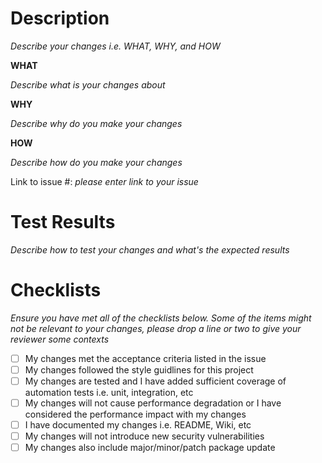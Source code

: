 # Description

_Describe your changes i.e. WHAT, WHY, and HOW_

**WHAT**

_Describe what is your changes about_

**WHY**

_Describe why do you make your changes_

**HOW**

_Describe how do you make your changes_

Link to issue #: _please enter link to your issue_

# Test Results

_Describe how to test your changes and what's the expected results_

# Checklists

_Ensure you have met all of the checklists below. Some of the items might not be relevant to your changes, please drop a line or two to give your reviewer some contexts_

- [ ] My changes met the acceptance criteria listed in the issue
- [ ] My changes followed the style guidlines for this project
- [ ] My changes are tested and I have added sufficient coverage of automation tests i.e. unit, integration, etc
- [ ] My changes will not cause performance degradation or I have considered the performance impact with my changes
- [ ] I have documented my changes i.e. README, Wiki, etc
- [ ] My changes will not introduce new security vulnerabilities
- [ ] My changes also include major/minor/patch package update
